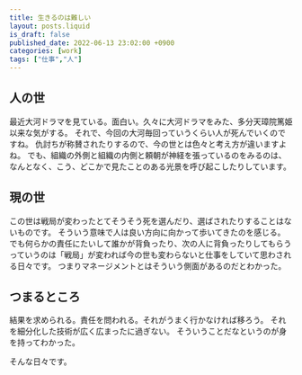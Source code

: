 ```yaml
---
title: 生きるのは難しい
layout: posts.liquid
is_draft: false
published_date: 2022-06-13 23:02:00 +0900
categories: [work]
tags: ["仕事","人"]
---
```


## 人の世

最近大河ドラマを見ている。面白い。久々に大河ドラマをみた、多分天璋院篤姫以来な気がする。
それで、今回の大河毎回っていうくらい人が死んでいくのですね。
仇討ちが称賛されたりするので、今の世とは色々と考え方が違いますよね。
でも、組織の外側と組織の内側と頼朝が神経を張っているのをみるのは、なんとなく、こう、どこかで見たことのある光景を呼び起こしたりしています。

## 現の世

この世は戦局が変わったとてそうそう死を選んだり、選ばされたりすることはないものです。
そういう意味で人は良い方向に向かって歩いてきたのを感じる。
でも何らかの責任にたいして誰かが背負ったり、次の人に背負ったりしてもらうっていうのは「戦局」が変われば今の世も変わらないと仕事をしていて思わされる日々です。
つまりマネージメントとはそういう側面があるのだとわかった。

## つまるところ

結果を求められる。責任を問われる。それがうまく行かなければ移ろう。
それを細分化した技術が広く広まったに過ぎない。
そういうことだなというのが身を持ってわかった。

そんな日々です。
